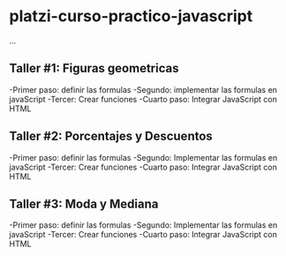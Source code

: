# platzi-curso-practico-javascript


...

## Taller #1: Figuras geometricas

-Primer paso: definir las formulas
-Segundo: implementar las formulas en javaScript
-Tercer: Crear funciones
-Cuarto paso: Integrar JavaScript con HTML

## Taller #2: Porcentajes y Descuentos

-Primer paso: definir las formulas
-Segundo: Implementar las formulas en javaScript
-Tercer: Crear funciones
-Cuarto paso: Integrar JavaScript con HTML

## Taller #3: Moda y Mediana

-Primer paso: definir las formulas
-Segundo: Implementar las formulas en javaScript
-Tercer: Crear funciones
-Cuarto paso: Integrar JavaScript con HTML